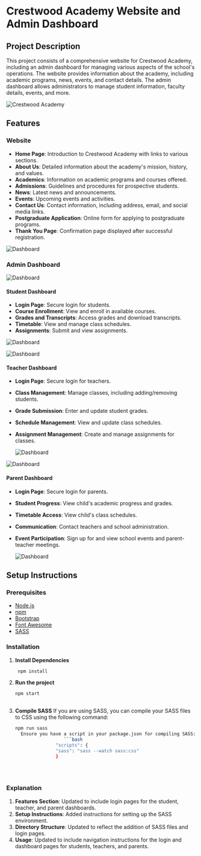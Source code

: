 # Crestwood Academy Website and Admin Dashboard

## Project Description

This project consists of a comprehensive website for Crestwood Academy, including an admin dashboard for managing various aspects of the school's operations. The website provides information about the academy, including academic programs, news, events, and contact details. The admin dashboard allows administrators to manage student information, faculty details, events, and more.

![Crestwood Academy](/images/readme/crestwood1.png "Crestwood Academy")

## Features

### Website
- **Home Page**: Introduction to Crestwood Academy with links to various sections.
- **About Us**: Detailed information about the academy's mission, history, and values.
- **Academics**: Information on academic programs and courses offered.
- **Admissions**: Guidelines and procedures for prospective students.
- **News**: Latest news and announcements.
- **Events**: Upcoming events and activities.
- **Contact Us**: Contact information, including address, email, and social media links.
- **Postgraduate Application**: Online form for applying to postgraduate programs.
- **Thank You Page**: Confirmation page displayed after successful registration.

![Dashboard](/images/readme/admin-portal.png "Admin Dashboard")

### Admin Dashboard


![Dashboard](/images/readme/student-admin.png " Student Admin Dashboard")

#### Student Dashboard
- **Login Page**: Secure login for students.
- **Course Enrollment**: View and enroll in available courses.
- **Grades and Transcripts**: Access grades and download transcripts.
- **Timetable**: View and manage class schedules.
- **Assignments**: Submit and view assignments.

![Dashboard](/images/readme/student-login.png "Student Dashboard")

![Dashboard](/images/readme/teacher-portal.png "Teacher Dashboard")

#### Teacher Dashboard
- **Login Page**: Secure login for teachers.
- **Class Management**: Manage classes, including adding/removing students.
- **Grade Submission**: Enter and update student grades.
- **Schedule Management**: View and update class schedules.
- **Assignment Management**: Create and manage assignments for classes.

   ![Dashboard](/images/readme/teacher-login-page.png "teacher Dashboard")

![Dashboard](/images/readme/parent-portal.png "Parent Dashboard")

#### Parent Dashboard
- **Login Page**: Secure login for parents.
- **Student Progress**: View child's academic progress and grades.
- **Timetable Access**: View child's class schedules.
- **Communication**: Contact teachers and school administration.
- **Event Participation**: Sign up for and view school events and parent-teacher meetings.

  ![Dashboard](/images/readme/perant-login.png "Parent Dashboard")



## Setup Instructions

### Prerequisites

- [Node.js](https://nodejs.org/en/download/)
- [npm](https://www.npmjs.com/get-npm)
- [Bootstrap](https://getbootstrap.com/)
- [Font Awesome](https://fontawesome.com/)
- [SASS](https://sass-lang.com/)

### Installation

1. **Install Dependencies**

   ```bash
    npm install

2. **Run the project**
    ```bash
    npm start
  
3. **Compile SASS**
  If you are using SASS, you can compile your SASS files to CSS using the following command:

   ```bash
   npm run sass  
     Ensure you have a script in your package.json for compiling SASS:
                     ```bash
                  "scripts": {
                  "sass": "sass --watch sass:css"
                  }
       




### Explanation

1. **Features Section**: Updated to include login pages for the student, teacher, and parent dashboards.
2. **Setup Instructions**: Added instructions for setting up the SASS environment.
3. **Directory Structure**: Updated to reflect the addition of SASS files and login pages.
4. **Usage**: Updated to include navigation instructions for the login and dashboard pages for students, teachers, and parents.




